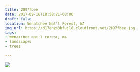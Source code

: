 ```yaml
---
title: 2897fbee
date: 2017-09-16T18:58:21-08:00
draft: false
location: Wenatchee Nat'l Forest, WA
img_url: https://d17enza3bfujl8.cloudfront.net/2897fbee.jpg
tags:
- Wenatchee Nat'l Forest, WA
- landscapes
- trees

---
```


![](https://d17enza3bfujl8.cloudfront.net/2897fbee.jpg)
